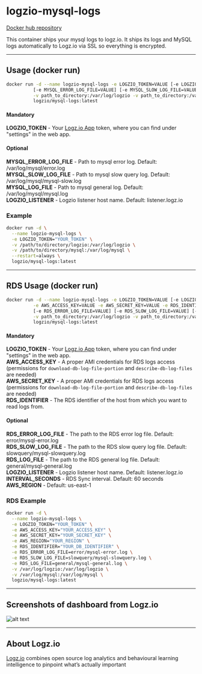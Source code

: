 logzio-mysql-logs
=========================

[Docker hub repository](https://hub.docker.com/r/logzio/mysql-logs/)

This container ships your mysql logs to logz.io.
It ships its logs and MySQL logs automatically to Logz.io via SSL so everything is encrypted.


***
## Usage (docker run)

```bash
docker run -d --name logzio-mysql-logs -e LOGZIO_TOKEN=VALUE [-e LOGZIO_LISTENER=VALUE] \
          [-e MYSQL_ERROR_LOG_FILE=VALUE] [-e MYSQL_SLOW_LOG_FILE=VALUE] [-e MYSQL_LOG_FILE=VALUE] \
          -v path_to_directory:/var/log/logzio -v path_to_directory:/var/log/mysql \
          logzio/mysql-logs:latest
```

#### Mandatory<br>
**LOGZIO_TOKEN** - Your [Logz.io App](https://app.logz.io) token, where you can find under "settings" in the web app.<br>

#### Optional<br>
**MYSQL_ERROR_LOG_FILE** - Path to mysql error log. Default: /var/log/mysql/error.log<br>
**MYSQL_SLOW_LOG_FILE** - Path to mysql slow query log. Default: /var/log/mysql/mysql-slow.log<br>
**MYSQL_LOG_FILE** - Path to mysql general log. Default: /var/log/mysql/mysql.log<br>
**LOGZIO_LISTENER** - Logzio listener host name. Default: listener.logz.io<br>


### Example
```bash
docker run -d \
  --name logzio-mysql-logs \
  -e LOGZIO_TOKEN="YOUR_TOKEN" \
  -v /path/to/directory/logzio:/var/log/logzio \
  -v /path/to/directory/mysql:/var/log/mysql \
  --restart=always \
  logzio/mysql-logs:latest
```

***
## RDS Usage (docker run)

```bash
docker run -d --name logzio-mysql-logs -e LOGZIO_TOKEN=VALUE [-e LOGZIO_LISTENER=VALUE] \
          -e AWS_ACCESS_KEY=VALUE -e AWS_SECRET_KEY=VALUE -e RDS_IDENTIFIER=VALUE [-e AWS_REGION=VALUE] \
          [-e RDS_ERROR_LOG_FILE=VALUE] [-e RDS_SLOW_LOG_FILE=VALUE] [-e RDS_LOG_FILE=VALUE] \
          -v path_to_directory:/var/log/logzio -v path_to_directory:/var/log/mysql \
          logzio/mysql-logs:latest
```

#### Mandatory<br>
**LOGZIO_TOKEN** - Your [Logz.io App](https://app.logz.io) token, where you can find under "settings" in the web app.<br>
**AWS_ACCESS_KEY** - A proper AMI credentials for RDS logs access (permissions for `download-db-log-file-portion` and `describe-db-log-files` are needed)<br>
**AWS_SECRET_KEY** - A proper AMI credentials for RDS logs access (permissions for `download-db-log-file-portion` and `describe-db-log-files` are needed)<br>
**RDS_IDENTIFIER** - The RDS identifier of the host from which you want to read logs from.<br>

#### Optional<br>
**RDS_ERROR_LOG_FILE** - The path to the RDS error log file. Default: error/mysql-error.log <br>
**RDS_SLOW_LOG_FILE** - The path to the RDS slow query log file. Default: slowquery/mysql-slowquery.log <br>
**RDS_LOG_FILE** - The path to the RDS general log file. Default: general/mysql-general.log <br>
**LOGZIO_LISTENER** - Logzio listener host name. Default: listener.logz.io <br>
**INTERVAL_SECONDS** - RDS Sync interval. Default: 60 seconds <br>
**AWS_REGION** - Default: us-east-1 <br>

### RDS Example
```bash
docker run -d \
  --name logzio-mysql-logs \
  -e LOGZIO_TOKEN="YOUR_TOKEN" \
  -e AWS_ACCESS_KEY="YOUR_ACCESS_KEY" \
  -e AWS_SECRET_KEY="YOUR_SECRET_KEY" \
  -e AWS_REGION="YOUR_REGION" \
  -e RDS_IDENTIFIER="YOUR_DB_IDENTIFIER" \
  -e RDS_ERROR_LOG_FILE=error/mysql-error.log \
  -e RDS_SLOW_LOG_FILE=slowquery/mysql-slowquery.log \
  -e RDS_LOG_FILE=general/mysql-general.log \
  -v /var/log/logzio:/var/log/logzio \
  -v /var/log/mysql:/var/log/mysql \
  logzio/mysql-logs:latest
```

***
## Screenshots of dashboard from Logz.io
![alt text](https://images.contentful.com/50k90z6lk1k7/5M1Ayh1HxYuiY8soCgCCMc/fcaf1eb5fa28f98ec24a26fe96b222ac/mysql_monitor_dash.png?h=250& "Logz.io Dashboard")
***
## About Logz.io
[Logz.io](https://logz.io) combines open source log analytics and behavioural learning intelligence to pinpoint what’s actually important
